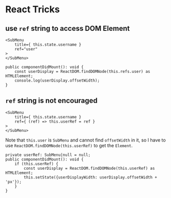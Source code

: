 # React Tricks

## use `ref` string to access DOM Element

```
<SubMenu
    title={ this.state.username }
    ref="user"
>
</SubMenu>
```

```
public componentDidMount(): void {
    const userDisplay = ReactDOM.findDOMNode(this.refs.user) as HTMLElement;
    console.log(userDisplay.offsetWidth);
}
```

## `ref` string is not encouraged 

```
<SubMenu
    title={ this.state.username }
    ref={ (ref) => this.userRef = ref }
>
</SubMenu>
```

Note that `this.user` is `SubMenu` and cannot find `offsetWidth` in it, so I have to use `ReactDOM.findDOMNode(this.userRef)` to get the `Element`.

```
private userRef: SubMenu|null = null;
public componentDidMount(): void {
    if (this.userRef) {
        const userDisplay = ReactDOM.findDOMNode(this.userRef) as HTMLElement;
        this.setState({userDisplayWidth: userDisplay.offsetWidth + 'px'});
    }
}
```

